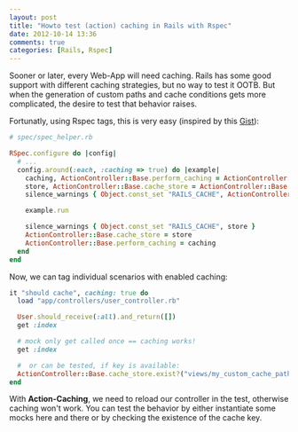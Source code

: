 ```yaml
---
layout: post
title: "Howto test (action) caching in Rails with Rspec"
date: 2012-10-14 13:36
comments: true
categories: [Rails, Rspec]
---
```


Sooner or later, every Web-App will need caching. Rails has some good support with different caching strategies, but no way to test it OOTB. But when the generation of custom paths and cache conditions gets more complicated, the desire to test that behavior raises.


Fortunatly, using Rspec tags, this is very easy (inspired by this [Gist](https://gist.github.com/2267519)):

```ruby
# spec/spec_helper.rb

RSpec.configure do |config|
  # ...
  config.around(:each, :caching => true) do |example|
    caching, ActionController::Base.perform_caching = ActionController::Base.perform_caching, true
    store, ActionController::Base.cache_store = ActionController::Base.cache_store, :memory_store
    silence_warnings { Object.const_set "RAILS_CACHE", ActionController::Base.cache_store }

    example.run

    silence_warnings { Object.const_set "RAILS_CACHE", store }
    ActionController::Base.cache_store = store
    ActionController::Base.perform_caching = caching
  end
end
```

Now, we can tag individual scenarios with enabled caching:

```ruby
it "should cache", caching: true do
  load "app/controllers/user_controller.rb"

  User.should_receive(:all).and_return([])
  get :index

  # mock only get called once == caching works!
  get :index

  #  or can be tested, if key is available:
  ActionController::Base.cache_store.exist?("views/my_custom_cache_path").should be_true
end
```

With **Action-Caching**, we need to reload our controller in the test, otherwise caching won't work.
You can test the behavior by either instantiate some mocks here and there or by checking the existence of the cache key.

